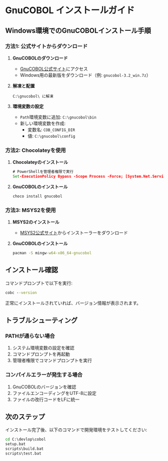 # GnuCOBOL インストールガイド

## Windows環境でのGnuCOBOLインストール手順

### 方法1: 公式サイトからダウンロード

1. **GnuCOBOLのダウンロード**
   - [GnuCOBOL公式サイト](https://sourceforge.net/projects/gnucobol/)にアクセス
   - Windows用の最新版をダウンロード（例: `gnucobol-3.2_win.7z`）

2. **解凍と配置**
   ```
   C:\gnucobol\ に解凍
   ```

3. **環境変数の設定**
   - `Path`環境変数に追加: `C:\gnucobol\bin`
   - 新しい環境変数を作成:
     - 変数名: `COB_CONFIG_DIR`
     - 値: `C:\gnucobol\config`

### 方法2: Chocolateyを使用

1. **Chocolateyのインストール**
   ```cmd
   # PowerShellを管理者権限で実行
   Set-ExecutionPolicy Bypass -Scope Process -Force; [System.Net.ServicePointManager]::SecurityProtocol = [System.Net.ServicePointManager]::SecurityProtocol -bor 3072; iex ((New-Object System.Net.WebClient).DownloadString('https://community.chocolatey.org/install.ps1'))
   ```

2. **GnuCOBOLのインストール**
   ```cmd
   choco install gnucobol
   ```

### 方法3: MSYS2を使用

1. **MSYS2のインストール**
   - [MSYS2公式サイト](https://www.msys2.org/)からインストーラーをダウンロード

2. **GnuCOBOLのインストール**
   ```cmd
   pacman -S mingw-w64-x86_64-gnucobol
   ```

## インストール確認

コマンドプロンプトで以下を実行:

```cmd
cobc --version
```

正常にインストールされていれば、バージョン情報が表示されます。

## トラブルシューティング

### PATHが通らない場合
1. システム環境変数の設定を確認
2. コマンドプロンプトを再起動
3. 管理者権限でコマンドプロンプトを実行

### コンパイルエラーが発生する場合
1. GnuCOBOLのバージョンを確認
2. ファイルエンコーディングをUTF-8に設定
3. ファイルの改行コードをLFに統一

## 次のステップ

インストール完了後、以下のコマンドで開発環境をテストしてください:

```cmd
cd C:\devlop\cobol
setup.bat
scripts\build.bat
scripts\test.bat
```
